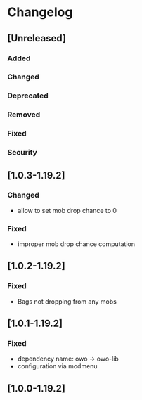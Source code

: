 # Changelog

## [Unreleased]
### Added

### Changed

### Deprecated

### Removed

### Fixed

### Security

## [1.0.3-1.19.2]
### Changed
- allow to set mob drop chance to 0

### Fixed
- improper mob drop chance computation

## [1.0.2-1.19.2]
### Fixed
- Bags not dropping from any mobs

## [1.0.1-1.19.2]
### Fixed
- dependency name: owo -> owo-lib
- configuration via modmenu

## [1.0.0-1.19.2]